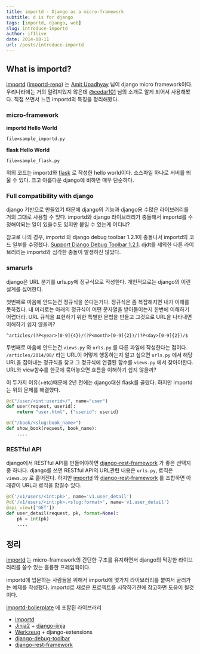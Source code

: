 ```yaml
---
title: importd - Django as a micro-framework
subtitle: d is for django
tags: [importd, django, web]
slug: introduce-importd
author: if1live
date: 2014-08-11
url: /posts/introduce-importd
---
```


## What is importd?

[importd](http://amitu.com/importd/) ([importd-repo](https://github.com/amitu/importd)) 는 [Amit Upadhyay](amitu_) 님이 django micro framework이다.
우리나라에는 거의 알려져있지 않은데 [@cedar101](cedar101-twitter_) 님의 소개로 알게 되어서 사용해봤다. 직접 쓰면서 느낀 importd의 특징을 정리해봤다.

### micro-framework

**importd Hello World**

~~~maya:view
file=sample_importd.py
~~~

**flask Hello World**

~~~maya:view
file=sample_flask.py
~~~

위의 코드는 importd와 [flask](http://flask.pocoo.org/) 로 작성한 hello world이다. 소스파일 하나로 서버를 띄울 수 있다.
크고 아름다운 django에 비하면 매우 단순하다.

<!--adsense-->

### Full compatibility with django

django 기반으로 만들었기 때문에 django의 기능과 django용 수많은 라이브러리를 거의 그대로 사용할 수 있다.
importd와 django 라이브러리가 충돌해서 importd를 수정해야되는 일이 있을수도 있지만 붙일 수 있는게 어디냐?

참고로 나의 경우, importd 와 django debug toolbar 1.2.1이 충돌나서 importd의 코드 일부를 수정했다.
[Support Django Debug Toolbar 1.2.1](https://github.com/amitu/importd/pull/39). djdt를 제외한 다른 라이브러리는 importd와 심각한 충돌이 발생하진 않았다.

### smarurls

django은 URL 분기를 urls.py에 정규식으로 작성한다. 개인적으로는 django의 이런 설계를 싫어한다.

첫번째로 마음에 안드는건 정규식을 쓴다는거다. 정규식은 좀 복잡해지면 내가 이해를 못하겠다.
내 머리로는 아래의 정규식이 어떤 문자열을 받아들이는지 한번에 이해하기 어렵더라.
URL 규칙을 표현하기 위한 특별한 문법을 만들고 그것으로 URL을 나타내면 이해하기 쉽지 않을까?

`^articles/(?P<year>[0-9]{4})/(?P<month>[0-9]{2})/(?P<day>[0-9]{2})/$`

두번째로 마음에 안드는건 `views.py` 와 `urls.py` 를 다른 파일에 작성한다는 점이다.
`/articles/2014/08/` 라는 URL이 어떻게 행동하는지 알고 싶으면 `urls.py` 에서 해당 URL을 잡아내는 정규식을 찾고 그 정규식에 연결된 함수를 `views.py` 에서 찾아야한다.
URL와 view함수를 한곳에 묶어놓으면 흐름을 이해하기 쉽지 않을까?

이 두가지 이유(+etc)때문에 2년 전에는 django대신 flask를 골랐다. 하지만 importd는 위의 문제를 해결했다.

```python
@d("/user/<int:userid>/", name="user")
def user(request, userid):
    return "user.html", {"userid": userid}

@d("/book/<slug:book_name>")
def show_book(request, book_name):
    ....
```

### RESTful API

django에서 RESTful API를 만들어야하면 [django-rest-framework](http://www.django-rest-framework.org/) 가 좋은 선택지 중 하나다.
django를 쓰면 RESTful API의 URL관련 내용은 `urls.py`, 로직은 `views.py` 로 흩어진다.
하지만 [importd](http://amitu.com/importd/) 와 [django-rest-framework](http://www.django-rest-framework.org/) 를 조합하면 아래같이 URL과 로직을 합칠수 있다.

```python
@d('/v1/users/<int:pk>', name='v1.user_detail')
@d('/v1/users/<int:pk>.<slug:format>', name='v1.user_detail')
@api_view(['GET'])
def user_detail(request, pk, format=None):
    pk = int(pk)
    ....
```

## 정리

[importd](http://amitu.com/importd/) 는 micro-framework의 간단한 구조를 유지하면서 django의 막강한 라이브러리를 쓸수 있는 훌륭한 프레임웍이다.

importd에 입문하는 사람들을 위해서 importd에 몇가지 라이브러리를 붙여서 굴러가는 예제를 작성했다. importd로 새로운 프로젝트를 시작하기전에 참고하면 도움이 될것이다.

[importd-boilerplate](https://github.com/if1live/importd-boilerplate) 에 포함된 라이브러리

* [importd](http://amitu.com/importd/)
* [Jinja2](http://jinja.pocoo.org/) + [django-jinja](https://github.com/niwibe/django-jinja)
* [Werkzeug](http://werkzeug.pocoo.org/) + django-extensions
* [django-debug-toolbar](http://django-debug-toolbar.readthedocs.org/en/1.2/)
* [django-rest-framework](http://www.django-rest-framework.org/)
